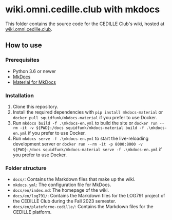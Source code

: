 # wiki.omni.cedille.club with mkdocs

This folder contains the source code for the CEDILLE Club's wiki, hosted at
[wiki.omni.cedille.club](https://wiki.omni.cedille.club).

## How to use

### Prerequisites

- Python 3.6 or newer
- [MkDocs](https://www.mkdocs.org/)
- [Material for MkDocs](https://squidfunk.github.io/mkdocs-material/)

### Installation

1. Clone this repository.
2. Install the required dependencies with `pip install mkdocs-material` or
   `docker pull squidfunk/mkdocs-material` if you prefer to use Docker.
3. Run `mkdocs build -f .\mkdocs-en.yml` to build the site or `docker run --rm -it -v ${PWD}:/docs
   squidfunk/mkdocs-material build -f .\mkdocs-en.yml` if you prefer to use Docker.
4. Run `mkdocs serve -f .\mkdocs-en.yml` to start the live-reloading development server or `docker
   run --rm -it -p 8000:8000 -v ${PWD}:/docs squidfunk/mkdocs-material serve -f .\mkdocs-en.yml` if you
   prefer to use Docker.

### Folder structure

- `docs/`: Contains the Markdown files that make up the wiki.
- `mkdocs.yml`: The configuration file for MkDocs.
- `docs/en/index.md`: The homepage of the wiki.
- `docs/en/log791/`: Contains the Markdown files for the LOG791 project of the
  CEDILLE Club during the Fall 2023 semester.
- `docs/en/plateforme-cedille/`: Contains the Markdown files for the CEDILLE
  platform.
